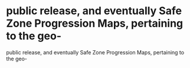 # public release, and eventually Safe Zone Progression Maps, pertaining to the geo-

public release, and eventually Safe Zone Progression Maps, pertaining to the geo-